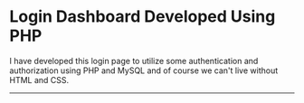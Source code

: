 # Login Dashboard Developed Using PHP

I have developed this login page to utilize some authentication and authorization using PHP and MySQL and of course we can't live without HTML and CSS.

---
